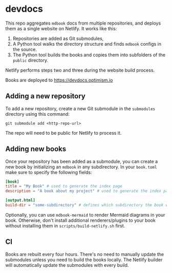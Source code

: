 # devdocs

This repo aggregates `mdbook` docs from multiple repositories, and deploys them as a single website on Netlify. It
works like this:

1. Repositories are added as Git submodules,
2. A Python tool walks the directory structure and finds `mdbook` configs in the source.
3. The Python tool builds the books and copies them into subfolders of the `public` directory.

Netlify performs steps two and three during the website build process.

Books are deployed to https://devdocs.optimism.io

## Adding a new repository

To add a new repository, create a new Git submodule in the `submodules` directory using this command:

```
git submodule add <http-repo-url>
```

The repo will need to be public for Netlify to process it.

## Adding new books

Once your repository has been added as a submodule, you can create a new book by initializing an `mdbook` in any
subdirectory. In your `book.toml` make sure to specify the following fields:

```toml
[book]
title = "My Book" # used to generate the index page
description = "A book about my project" # used to generate the index page

[output.html]
build-dir = "some-subdirectory" # defines which subdirectory the book will be deployed to
```

Optionally, you can use `mdbook-mermaid` to render Mermaid diagrams in your book. Otherwise, don't install
additional renderers/plugins to your book without installing them in `scripts/build-netlify.sh` first.

## CI

Books are rebuilt every four hours. There's no need to manually update the submodules unless you need to build the books
locally. The Netlify builder will automatically update the submodules with every build.